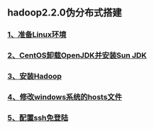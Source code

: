 ## hadoop2.2.0伪分布式搭建

### [1、准备Linux环境](./1、准备Linux环境.md)
### [2、CentOS卸载OpenJDK并安装Sun JDK](./2、CentOS卸载OpenJDK并安装Sun-JDK.md)
### [3、安装Hadoop](./3、安装Hadoop.md)
### [4、修改windows系统的hosts文件](./4、修改windows系统的hosts文件.md)
### [5、配置ssh免登陆](./5、配置ssh免登陆.md)
